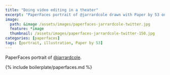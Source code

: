 ```yaml
---
title: "Doing video editing in a theater"
excerpt: "PaperFaces portrait of @jarrardcole drawn with Paper by 53 on an iPad."
image: 
  path: &image /assets/images/paperfaces-jarrardcole-twitter.jpg 
  feature: *image
  thumbnail: /assets/images/paperfaces-jarrardcole-twitter-150.jpg
categories: [paperfaces]
tags: [portrait, illustration, Paper by 53]
---
```


PaperFaces portrait of [@jarrardcole](https://twitter.com/jarrardcole).

{% include boilerplate/paperfaces.md %}
